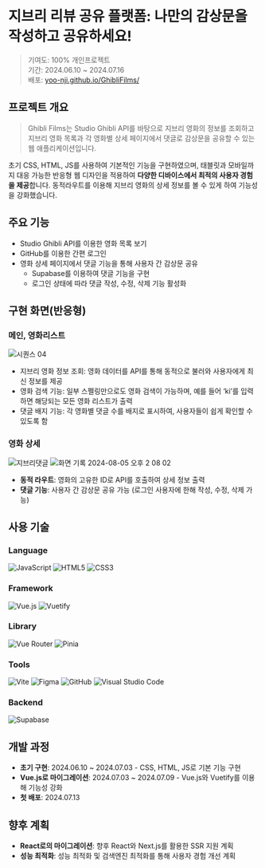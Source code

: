 # 지브리 리뷰 공유 플랫폼: 나만의 감상문을 작성하고 공유하세요!
  
>기여도: 100% 개인프로젝트<br>
기간: 2024.06.10 ~ 2024.07.16<br>
배포: [yoo-nji.github.io/GhibliFilms/](https://yoo-nji.github.io/GhibliFilms/)

## 프로젝트 개요
>Ghibli Films는 Studio Ghibli API를 바탕으로 지브리 영화의 정보를 조회하고 지브리 영화 목록과 각 영화별 상세 페이지에서 댓글로 감상문을 공유할 수 있는 웹 애플리케이션입니다.

초기 CSS, HTML, JS를 사용하여 기본적인 기능을 구현하였으며, 태블릿과 모바일까지 대응 가능한 반응형 웹 디자인을 적용하여 **다양한 디바이스에서 최적의 사용자 경험을 제공**합니다.
동적라우트를 이용해 지브리 영화의 상세 정보를 볼 수 있게 하여 기능성을 강화했습니다.

## 주요 기능
- Studio Ghibli API를 이용한 영화 목록 보기
- GitHub를 이용한 간편 로그인
- 영화 상세 페이지에서 댓글 기능을 통해 사용자 간 감상문 공유
  * Supabase를 이용하여 댓글 기능을 구현
  * 로그인 상태에 따라 댓글 작성, 수정, 삭제 기능 활성화

## 구현 화면(반응형)
### 메인, 영화리스트
![시퀀스 04](https://github.com/user-attachments/assets/63a08728-4ba4-4f2f-ab09-d273693ce613)

* 지브리 영화 정보 조회: 영화 데이터를 API를 통해 동적으로 불러와 사용자에게 최신 정보를 제공
* 영화 검색 기능: 일부 스펠링만으로도 영화 검색이 가능하며, 예를 들어 ‘ki’를 입력하면 해당되는 모든 영화 리스트가 출력
* 댓글 배지 기능: 각 영화별 댓글 수를 배지로 표시하여, 사용자들이 쉽게 확인할 수 있도록 함

### 영화 상세
![지브리댓글](https://github.com/user-attachments/assets/8cb05d33-7598-4766-8a1e-1476785d913c)
![화면 기록 2024-08-05 오후 2 08 02](https://github.com/user-attachments/assets/51866a55-e621-4a51-8c7d-ad8a3d8b528e)


* **동적 라우트**: 영화의 고유한 ID로 API를 호출하여 상세 정보 출력
* **댓글 기능**: 사용자 간 감상문 공유 가능 (로그인 사용자에 한해 작성, 수정, 삭제 가능)


## 사용 기술
### Language
![JavaScript](https://img.shields.io/badge/javascript-%23323330.svg?style=for-the-badge&logo=javascript&logoColor=%23F7DF1E)
![HTML5](https://img.shields.io/badge/html5-%23E34F26.svg?style=for-the-badge&logo=html5&logoColor=white)
![CSS3](https://img.shields.io/badge/css3-%231572B6.svg?style=for-the-badge&logo=css3&logoColor=white)

### Framework
![Vue.js](https://img.shields.io/badge/vuejs-%2335495e.svg?style=for-the-badge&logo=vuedotjs&logoColor=%234FC08D)
![Vuetify](https://img.shields.io/badge/Vuetify-1867C0?style=for-the-badge&logo=vuetify&logoColor=AEDDFF)

### Library
![Vue Router](https://img.shields.io/badge/vue--router-%234FC08D.svg?style=for-the-badge&logo=vue.js&logoColor=white)
![Pinia](https://img.shields.io/badge/pinia-%2335495e.svg?style=for-the-badge&logo=pinia&logoColor=yellow)

### Tools
![Vite](https://img.shields.io/badge/vite-%23646CFF.svg?style=for-the-badge&logo=vite&logoColor=white)
![Figma](https://img.shields.io/badge/figma-%23F24E1E.svg?style=for-the-badge&logo=figma&logoColor=white)
![GitHub](https://img.shields.io/badge/github-%23121011.svg?style=for-the-badge&logo=github&logoColor=white)
![Visual Studio Code](https://img.shields.io/badge/VisualStudioCode-%23007ACC.svg?style=for-the-badge&logo=visual-studio-code&logoColor=white)

### Backend
![Supabase](https://img.shields.io/badge/supabase-%2300C7B7.svg?style=for-the-badge&logo=supabase&logoColor=white)

## 개발 과정
- **초기 구현**: 2024.06.10 ~ 2024.07.03 - CSS, HTML, JS로 기본 기능 구현
- **Vue.js로 마이그레이션**: 2024.07.03 ~ 2024.07.09 - Vue.js와 Vuetify를 이용해 기능성 강화
- **첫 배포**: 2024.07.13

## 향후 계획
- **React로의 마이그레이션**: 향후 React와 Next.js를 활용한 SSR 지원 계획
- **성능 최적화**: 성능 최적화 및 검색엔진 최적화를 통해 사용자 경험 개선 계획

